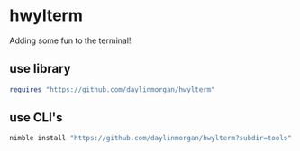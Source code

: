 # hwylterm

Adding some fun to the terminal!

## use library

```nim
requires "https://github.com/daylinmorgan/hwylterm"
```

## use CLI's

```sh
nimble install "https://github.com/daylinmorgan/hwylterm?subdir=tools"
```
